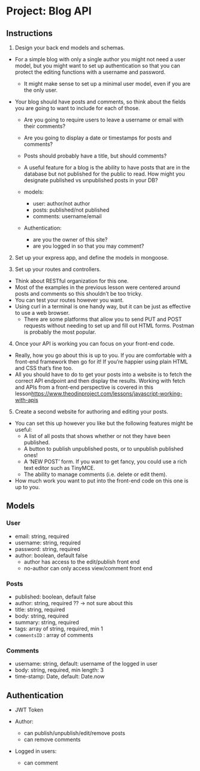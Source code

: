 # Project: Blog API

## Instructions

1. Design your back end models and schemas.

- For a simple blog with only a single author you might not need a user model, but you might want to set up authentication so that you can protect the editing functions with a username and password.
  - It might make sense to set up a minimal user model, even if you are the only user.
- Your blog should have posts and comments, so think about the fields you are going to want to include for each of those.

  - Are you going to require users to leave a username or email with their comments?
  - Are you going to display a date or timestamps for posts and comments?
  - Posts should probably have a title, but should comments?
  - A useful feature for a blog is the ability to have posts that are in the database but not published for the public to read. How might you designate published vs unpublished posts in your DB?

  - models:
    - user: author/not author
    - posts: published/not published
    - comments: username/email
  - Authentication:
    - are you the owner of this site?
    - are you logged in so that you may comment?

2. Set up your express app, and define the models in mongoose.

3. Set up your routes and controllers.

- Think about RESTful organization for this one.
- Most of the examples in the previous lesson were centered around posts and comments so this shouldn’t be too tricky.
- You can test your routes however you want.
- Using curl in a terminal is one handy way, but it can be just as effective to use a web browser.
  - There are some platforms that allow you to send PUT and POST requests without needing to set up and fill out HTML forms. Postman is probably the most popular.

4. Once your API is working you can focus on your front-end code.

- Really, how you go about this is up to you. If you are comfortable with a front-end framework then go for it! If you’re happier using plain HTML and CSS that’s fine too.
- All you should have to do to get your posts into a website is to fetch the correct API endpoint and then display the results. Working with fetch and APIs from a front-end perspective is covered in this lesson<https://www.theodinproject.com/lessons/javascript-working-with-apis>

5. Create a second website for authoring and editing your posts.

- You can set this up however you like but the following features might be useful:
  - A list of all posts that shows whether or not they have been published.
  - A button to publish unpublished posts, or to unpublish published ones!
  - A ‘NEW POST’ form. If you want to get fancy, you could use a rich text editor such as TinyMCE.
  - The ability to manage comments (i.e. delete or edit them).
- How much work you want to put into the front-end code on this one is up to you.

## Models

### User

- email: string, required
- username: string, required
- password: string, required
- author: boolean, default false
  - author has access to the edit/publish front end
  - no-author can only access view/comment front end

### Posts

- published: boolean, default false
- author: string, required ?? -> not sure about this
- title: string, required
- body: string, required
- summary: string, required
- tags: array of string, required, min 1
- `commentsID` : array of comments

### Comments

- username: string, default: username of the logged in user
- body: string, required, min length: 3
- time-stamp: Date, default: Date.now

## Authentication

- JWT Token

- Author:
  - can publish/unpublish/edit/remove posts
  - can remove comments

- Logged in users:
  - can comment
